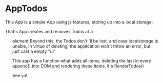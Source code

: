 # AppTodos
This App is a simple App using js features, storing up into a local storage;

That's App creates and removes Todos at a <ul> element
Beyond this, the Todos don't  'll be lost, and case localstorage is unable,
in virtue of deleting, the application won't throw an error, but just cast a empty "ul"


This app has a function what adds all items, deleting the last in every append() into DOM and rendering these items,
it's RenderTodos()

See ya!

